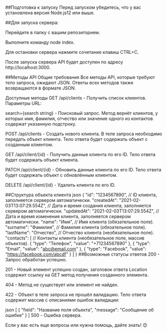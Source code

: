 ##Подготовка к запуску
Перед запуском убедитесь, что у вас установлена версия Node.js12 или выше.

##Для запуска сервера:

Перейдите в папку с вашим репозиторием.

Выполните команду node index.

Для остановки сервера нажмите сочетание клавиш CTRL+C.

После запуска сервера API будет доступен по адресу http://localhost:3000.

##Методы API
Общие требования
Все методы API, которые требуют тело запроса, ожидают JSON. Ответы всех методов также возвращаются в формате JSON.

Доступные методы
GET /api/clients - Получить список клиентов. Параметры URL:

search={search string} - Поисковый запрос. Метод вернёт клиентов, у которых имя, фамилия, отчество или значение одного из контактов содержат указанную подстроку.

POST /api/clients - Создать нового клиента. В теле запроса необходимо передать объект клиента. Тело ответа будет содержать объект с созданным клиентом.

GET /api/client/{id} - Получить данные клиента по его ID. Тело ответа будет содержать объект клиента.

PATCH /api/client/{id} - Обновить данные клиента по его ID. Тело ответа будет содержать объект с обновлённым клиентом.

DELETE /api/client/{id} - Удалить клиента по его ID.

##Структура объекта клиента
json
{
  "id": "1234567890",                 // ID клиента, заполняется сервером автоматически.
  "createdAt": "2021-02-03T13:07:29.554Z",  // Дата и время создания клиента, заполняется сервером автоматически.
  "updatedAt": "2021-02-03T13:07:29.554Z",  // Дата и время изменения клиента, заполняется сервером автоматически.
  "name": "Имя",                      // Имя клиента (обязательное поле).
  "surname": "Фамилия",               // Фамилия клиента (обязательное поле).
  "lastName": "Отчество",             // Отчество клиента (необязательное поле).
  "contacts": [                       // Контакты клиента (необязательное поле, массив объектов).
    {
      "type": "Телефон",
      "value": "+71234567890"
    },
    {
      "type": "Email",
      "value": "abc@email.com"
    },
    {
      "type": "Facebook",
      "value": "https://facebook.com/abcdf"
    }
  ]
}
##Возможные статусы ответов
200 - Запрос обработан успешно.

201 - Новый элемент успешно создан, заголовок ответа Location содержит ссылку на GET метод получения созданного элемента.

404 - Метод не существует или элемент не найден.

422 - Объект в теле запроса не прошёл валидацию. Тело ответа содержит массив с описаниями ошибок валидации:

json
[
  {
    "field": "Название поля объекта",
    "message": "Сообщение об ошибке"
  }
]
500 - Ошибка сервера.

Если у вас есть еще вопросы или нужна помощь, дайте знать! 😊
